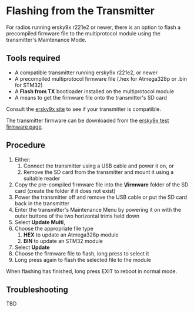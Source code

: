# Flashing from the Transmitter

For radios running ersky9x r221e2 or newer, there is an option to flash a precompiled firmware file to the multiprotocol module using the transmitter's Maintenance Mode.

## Tools required
* A compatible transmitter running ersky9x r221e2, or newer
* A precompiled multiprotocol firmware file (.hex for Atmega328p or .bin for STM32)
* A **Flash from TX** bootloader installed on the multiprotocol module
* A means to get the firmware file onto the transmitter's SD card

Consult the [ersky9x site](http://www.er9x.com/) to see if your transmitter is compatible.

The transmitter firmware can be downloaded from the [ersky9x test firmware page](http://openrcforums.com/forum/viewtopic.php?f=7&t=4676).

## Procedure
1. Either:
   1. Connect the transmitter using a USB cable and power it on, or 
   1. Remove the SD card from the transmitter and mount it using a suitable reader
1. Copy the pre-compiled firmware file into the **\firmware** folder of the SD card (create the folder if it does not exist)
1. Power the transmitter off and remove the USB cable or put the SD card back in the transmitter
1. Enter the transmitter's Maintenance Menu by powering it on with the outer buttons of the two horizontal trims held down
1. Select **Update Multi**,
1. Choose the appropriate file type
   1. **HEX** to update an Atmega328p module
   1. **BIN** to update an STM32 module
1. Select **Update**
1. Choose the firmware file to flash, long press to select it
1. Long press again to flash the selected file to the module

When flashing has finished, long press EXIT to reboot in normal mode.

## Troubleshooting
TBD
